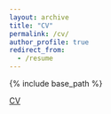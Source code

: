 ```yaml
---
layout: archive
title: "CV"
permalink: /cv/
author_profile: true
redirect_from:
  - /resume
---
```


{% include base_path %}

[CV](/files/cv.pdf)
